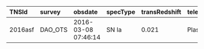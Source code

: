 | TNSId    | survey   | obsdate              | specType  | transRedshift  | telescope          | exptime  | reportAddedDate      | TNSuser  |
|:---------|:---------|:---------------------|:----------|:---------------|:-------------------|:---------|:---------------------|:---------|
| 2016asf  | DAO_OTS  | 2016-03-08 07:46:14  | SN Ia     | 0.021          | Plaskett_Plaskett  | 8300     | 2016-03-08 20:17:56  | DAO_OTS  |